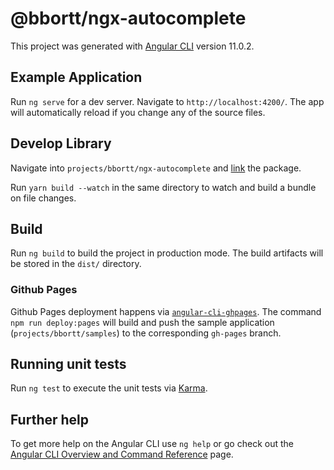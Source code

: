 # @bbortt/ngx-autocomplete

This project was generated with [Angular CLI](https://github.com/angular/angular-cli) version 11.0.2.

## Example Application

Run `ng serve` for a dev server. Navigate to `http://localhost:4200/`. The app will automatically reload if you change any of the source files.

## Develop Library

Navigate into `projects/bbortt/ngx-autocomplete` and [link](https://docs.npmjs.com/cli/v6/commands/npm-link) the package.

Run `yarn build --watch` in the same directory to watch and build a bundle on file changes.

## Build

Run `ng build` to build the project in production mode. The build artifacts will be stored in the `dist/` directory.

### Github Pages

Github Pages deployment happens via [`angular-cli-ghpages`](https://www.npmjs.com/package/angular-cli-ghpages).
The command `npm run deploy:pages` will build and push the sample application (`projects/bbortt/samples`)
to the corresponding `gh-pages` branch.

## Running unit tests

Run `ng test` to execute the unit tests via [Karma](https://karma-runner.github.io).

## Further help

To get more help on the Angular CLI use `ng help` or go check out the [Angular CLI Overview and Command Reference](https://angular.io/cli) page.
